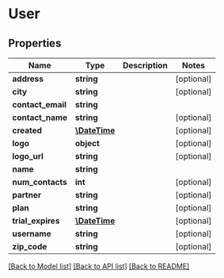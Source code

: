 # User

## Properties
Name | Type | Description | Notes
------------ | ------------- | ------------- | -------------
**address** | **string** |  | [optional] 
**city** | **string** |  | [optional] 
**contact_email** | **string** |  | 
**contact_name** | **string** |  | [optional] 
**created** | [**\DateTime**](\DateTime.md) |  | [optional] 
**logo** | **object** |  | [optional] 
**logo_url** | **string** |  | [optional] 
**name** | **string** |  | 
**num_contacts** | **int** |  | [optional] 
**partner** | **string** |  | [optional] 
**plan** | **string** |  | [optional] 
**trial_expires** | [**\DateTime**](\DateTime.md) |  | [optional] 
**username** | **string** |  | [optional] 
**zip_code** | **string** |  | [optional] 

[[Back to Model list]](../README.md#documentation-for-models) [[Back to API list]](../README.md#documentation-for-api-endpoints) [[Back to README]](../README.md)


